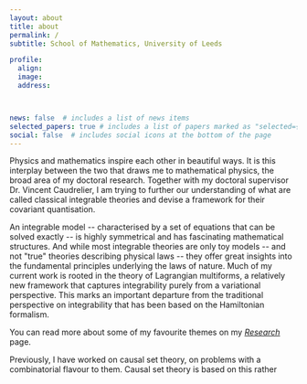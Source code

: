 ```yaml
---
layout: about
title: about
permalink: /
subtitle: School of Mathematics, University of Leeds

profile:
  align:
  image:
  address:



news: false  # includes a list of news items
selected_papers: true # includes a list of papers marked as "selected={true}"
social: false  # includes social icons at the bottom of the page
---
```


Physics and mathematics inspire each other in beautiful ways. It is this interplay between the two that draws me to mathematical physics, the broad area of my doctoral research. Together with my doctoral supervisor Dr. Vincent Caudrelier, I am trying to further our understanding of what are called classical integrable theories and devise a framework for their covariant quantisation.

An integrable model -- characterised by a set of equations that can be solved exactly -- is highly symmetrical and has fascinating mathematical structures. And while most integrable theories are only toy models -- and not "true" theories describing physical laws -- they offer great insights into the fundamental principles underlying the laws of nature. Much of my current work is rooted in the theory of Lagrangian multiforms, a relatively new framework that captures integrability purely from a variational perspective. This marks an important departure from the traditional perspective on integrability that has been based on the Hamiltonian formalism. 

You can read more about some of my favourite themes on my *[Research](http://anupanand.space/research/)* page.

Previously, I have worked on causal set theory, on problems with a combinatorial flavour to them. Causal set theory is based on this rather   
